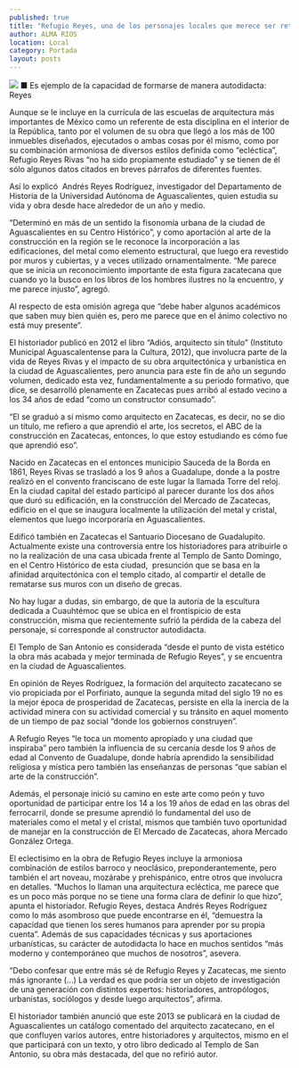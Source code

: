 ```yaml
---
published: true
title: "Refugio Reyes, uno de los personajes locales que merece ser retomado"
author: ALMA RIOS
location: Local
category: Portada
layout: posts
---
```


![](http://i.imgur.com/Ci3IFXFm.jpg)
■ Es ejemplo de la capacidad de formarse de manera autodidacta: Reyes 

Aunque se le incluye en la currícula de las escuelas de arquitectura más importantes de México como un referente de esta disciplina en el interior de la República, tanto por el volumen de su obra que llegó a los más de 100 inmuebles diseñados, ejecutados o ambas cosas por él mismo, como por su combinación armoniosa de diversos estilos definida como “ecléctica”, Refugio Reyes Rivas “no ha sido propiamente estudiado” y se tienen de él sólo algunos datos citados en breves párrafos de diferentes fuentes.

Así lo explicó  Andrés Reyes Rodríguez, investigador del Departamento de Historia de la Universidad Autónoma de Aguascalientes, quien estudia su vida y obra desde hace alrededor de un año y medio.
 
 “Determinó en más de un sentido la fisonomía urbana de la ciudad de Aguascalientes en su Centro Histórico”, y como aportación al arte de la construcción en la región se le reconoce la incorporación a las edificaciones, del metal como elemento estructural, que luego era revestido por muros y cubiertas, y a veces utilizado ornamentalmente.
“Me parece que se inicia un reconocimiento importante de esta figura zacatecana que cuando yo la busco en los libros de los hombres ilustres no la encuentro, y me parece injusto”, agregó.  

Al respecto de esta omisión agrega que “debe haber algunos académicos que saben muy bien quién es, pero me parece que en el ánimo colectivo no está muy presente”.

El historiador publicó en 2012 el libro “Adiós, arquitecto sin título” (Instituto Municipal Aguascalentense para la Cultura, 2012), que involucra parte de la vida de Reyes Rivas y el impacto de su obra arquitectónica y urbanística en la ciudad de Aguascalientes, pero anuncia para este fin de año un segundo volumen, dedicado esta vez, fundamentalmente a su periodo formativo, que dice, se desarrolló plenamente en Zacatecas pues arribó al estado vecino a los 34 años de edad “como un constructor consumado”.

“El se graduó a sí mismo como arquitecto en Zacatecas, es decir, no se dio un título, me refiero a que aprendió el arte, los secretos, el ABC de la construcción en Zacatecas, entonces, lo que estoy estudiando es cómo fue que aprendió eso”.

Nacido en Zacatecas en el entonces municipio Sauceda de la Borda en 1861, Reyes Rivas se trasladó a los 9 años a Guadalupe, donde a la postre realizó en el convento franciscano de este lugar la llamada Torre del reloj. En la ciudad capital del estado participó al parecer durante los dos años que duró su edificación, en la construcción del Mercado de Zacatecas, edificio en el que se inaugura localmente la utilización del metal y cristal, elementos que luego incorporaría en Aguascalientes.

Edificó también en Zacatecas el Santuario Diocesano de Guadalupito. Actualmente existe una controversia entre los historiadores para atribuirle o no la realización de una casa ubicada frente al Templo de Santo Domingo, en el 
Centro Histórico de esta ciudad,  presunción que se basa en la afinidad arquitectónica con el templo citado, al compartir el detalle de rematarse sus muros con un diseño de grecas.

No hay lugar a dudas, sin embargo, de que la autoría de la escultura dedicada a Cuauhtémoc que se ubica en el frontispicio de esta construcción, misma que recientemente sufrió la pérdida de la cabeza del personaje, sí corresponde al constructor autodidacta.

El Templo de San Antonio es considerada “desde el punto de vista estético la obra más acabada y mejor terminada de Refugio Reyes”, y se encuentra en la ciudad de Aguascalientes.

En opinión de Reyes Rodríguez, la formación del arquitecto zacatecano se vio propiciada por el Porfiriato, aunque la segunda mitad del siglo 19 no es la mejor época de prosperidad de Zacatecas, persiste en ella la inercia de la actividad minera con su actividad comercial y su tránsito en aquel momento de un tiempo de paz social “donde los gobiernos construyen”.

A Refugio Reyes “le toca un momento apropiado y una ciudad que inspiraba” pero también la influencia de su cercanía desde los 9 años de edad al Convento de Guadalupe, donde habría aprendido la sensibilidad religiosa y mística pero también las enseñanzas de personas “que sabían el arte de la construcción”.

Además, el personaje inició su camino en este arte como peón y tuvo oportunidad de participar entre los 14 a los 19 años de edad en las obras del ferrocarril, donde se presume aprendió lo fundamental del uso de materiales como el metal y el cristal, mismos que también tuvo oportunidad de manejar en la construcción de El Mercado de Zacatecas, ahora Mercado González Ortega.

El eclectisimo en la obra de Refugio Reyes incluye la armoniosa combinación de estilos barroco y neoclásico, preponderantemente, pero también el art noveau, mozárabe y prehispánico, entre otros que involucra en detalles. “Muchos lo llaman una arquitectura ecléctica, me parece que es un poco más porque no se tiene una forma clara de definir lo que hizo”, apunta el historiador.
Refugio Reyes, destaca Andrés Reyes Rodríguez como lo más asombroso que puede encontrarse en él, “demuestra la capacidad que tienen los seres humanos para aprender por su propia cuenta”. Además de sus capacidades técnicas y sus aportaciones urbanísticas, su carácter de autodidacta lo hace en muchos sentidos “más moderno y contemporáneo que muchos de nosotros”, asevera.

“Debo confesar que entre más sé de Refugio Reyes y Zacatecas, me siento más ignorante (…) La verdad es que podría ser un objeto de investigación de una generación con distintos expertos: historiadores, antropólogos, urbanistas, sociólogos y desde luego arquitectos”, afirma.

El historiador también anunció que este 2013 se publicará en la ciudad de Aguascalientes un catálogo comentado del arquitecto zacatecano, en el que confluyen varios autores, entre historiadores y arquitectos, mismo en el que participará con un texto, y otro libro dedicado al Templo de San Antonio, su obra más destacada, del que no refirió autor.
